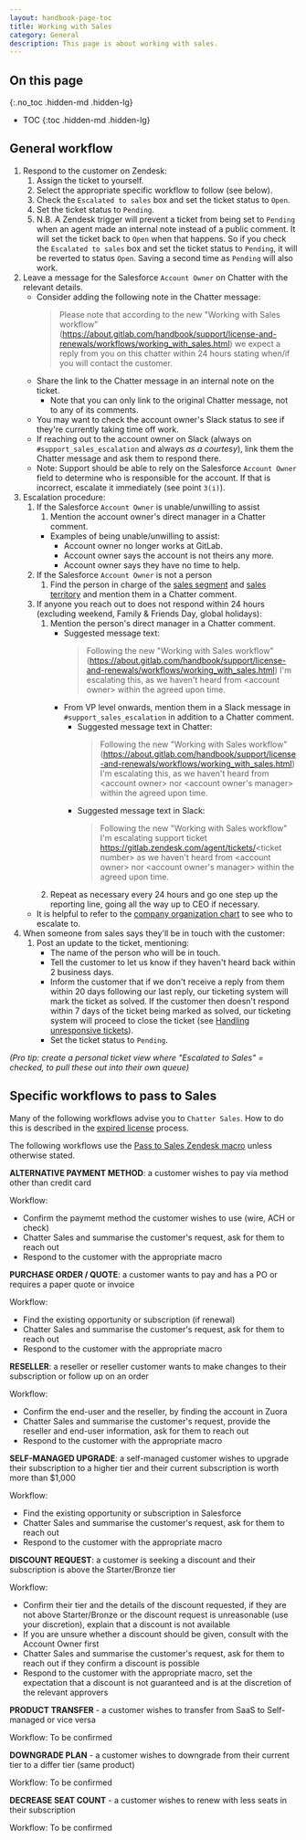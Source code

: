 ```yaml
---
layout: handbook-page-toc
title: Working with Sales
category: General
description: This page is about working with sales.
---
```


## On this page
{:.no_toc .hidden-md .hidden-lg}

- TOC
{:toc .hidden-md .hidden-lg}

## General workflow

1. Respond to the customer on Zendesk:
   1. Assign the ticket to yourself.
   1. Select the appropriate specific workflow to follow (see below).
   1. Check the `Escalated to sales` box and set the ticket status to `Open`.
   1. Set the ticket status to `Pending`.
   1. N.B. A Zendesk trigger will prevent a ticket from being set to `Pending` when an agent made an internal note instead of a public comment. It will set the ticket back to `Open` when that happens.
      So if you check the `Escalated to sales` box and set the ticket status to `Pending`, it will be reverted to status `Open`.
      Saving a second time as `Pending` will also work.
1. Leave a message for the Salesforce `Account Owner` on Chatter with the
   relevant details.
   * Consider adding the following note in the Chatter message:
     > Please note that according to the new "Working with Sales workflow" (https://about.gitlab.com/handbook/support/license-and-renewals/workflows/working_with_sales.html) we expect a reply from you on this chatter within 24 hours stating when/if you will contact the customer.
   * Share the link to the Chatter message in an internal note on the ticket.
     * Note that you can only link to the original Chatter message, not to any of its comments.
   * You may want to check the account owner's Slack status to see if they're
     currently taking time off work.
   * If reaching out to the account owner on Slack (always on `#support_sales_escalation`
     and always *as a courtesy*), link them the Chatter message and ask them to
     respond there.
   * Note: Support should be able to rely on the Salesforce `Account Owner`
     field to determine who is responsible for the account. If that is incorrect,
     escalate it immediately (see point `3(i)`).
1. Escalation procedure:
   1. If the Salesforce `Account Owner` is unable/unwilling to assist
      1. Mention the account owner's direct manager in a Chatter comment.
      * Examples of being unable/unwilling to assist:
        * Account owner no longer works at GitLab.
        * Account owner says the account is not theirs any more.
        * Account owner says they have no time to help.
   1. If the Salesforce `Account Owner` is not a person
      1. Find the person in charge of the [sales segment](https://about.gitlab.com/handbook/sales/field-operations/gtm-resources/#segmentation)
        and [sales territory](https://about.gitlab.com/handbook/sales/territories/#territories)
        and mention them in a Chatter comment.
   1. If anyone you reach out to does not respond within 24 hours (excluding weekend, Family & Friends Day, global holidays):
      1. Mention the person's direct manager in a Chatter comment.
         * Suggested message text:
           > Following the new "Working with Sales workflow" (https://about.gitlab.com/handbook/support/license-and-renewals/workflows/working_with_sales.html) I'm escalating this, as we haven't heard from <account owner\> within the agreed upon time.
         * From VP level onwards, mention them in a Slack message in
           `#support_sales_escalation` in addition to a Chatter comment.
           * Suggested message text in Chatter:
             > Following the new "Working with Sales workflow" (https://about.gitlab.com/handbook/support/license-and-renewals/workflows/working_with_sales.html) I'm escalating this, as we haven't heard from <account owner\> nor <account owner's manager\> within the agreed upon time.
           * Suggested message text in Slack:
             > Following the new "Working with Sales workflow" I'm escalating support ticket https://gitlab.zendesk.com/agent/tickets/<ticket number\> as we haven't heard from <account owner\> nor <account owner's manager\> within the agreed upon time.
      1. Repeat as necessary every 24 hours and go one step up the reporting
         line, going all the way up to CEO if necessary.
   * It is helpful to refer to the [company organization chart](https://about.gitlab.com/company/team/org-chart/)
     to see who to escalate to.
1. When someone from sales says they'll be in touch with the customer:
   1. Post an update to the ticket, mentioning:
      * The name of the person who will be in touch.
      * Tell the customer to let us know if they haven't heard back within 2
        business days.
      * Inform the customer that if we don't receive a reply from them within 20 days following our last reply, 
        our ticketing system will mark the ticket as solved. If the customer then doesn't respond within 7 days
        of the ticket being marked as solved, our ticketing system will proceed to close the ticket
        (see [Handling unresponsive tickets](https://about.gitlab.com/support/#handling-unresponsive-tickets)).
      * Set the ticket status to `Pending`.


_(Pro tip: create a personal ticket view where "Escalated to Sales" = checked, to pull these out into their own queue)_

## Specific workflows to pass to Sales

Many of the following workflows advise you to `Chatter Sales`.  How to do this
is described in the [expired license](/handbook/support/workflows/sla_and_views.html#handling-customers-with-incorrect-expired-support)
process.

The following workflows use the [Pass to Sales Zendesk macro](https://gitlab.zendesk.com/agent/admin/macros/360025924680)
unless otherwise stated.

**ALTERNATIVE PAYMENT METHOD**: a customer wishes to pay via method other than credit card

Workflow:

- Confirm the paymemt method the customer wishes to use (wire, ACH or check)
- Chatter Sales and summarise the customer's request, ask for them to reach out
- Respond to the customer with the appropriate macro

**PURCHASE ORDER / QUOTE**: a customer wants to pay and has a PO or requires a paper quote or invoice

Workflow:

- Find the existing opportunity or subscription (if renewal)
- Chatter Sales and summarise the customer's request, ask for them to reach out
- Respond to the customer with the appropriate macro

**RESELLER**: a reseller or reseller customer wants to make changes to their subscription or follow up on an order

Workflow:

- Confirm the end-user and the reseller, by finding the account in Zuora
- Chatter Sales and summarise the customer's request, provide the reseller and end-user information, ask for them to reach out
- Respond to the customer with the appropriate macro

**SELF-MANAGED UPGRADE**: a self-managed customer wishes to upgrade their subscription to a higher tier and their current subscription is worth more than $1,000

Workflow:

- Find the existing opportunity or subscription in Salesforce
- Chatter Sales and summarise the customer's request, ask for them to reach out
- Respond to the customer with the appropriate macro

**DISCOUNT REQUEST**: a customer is seeking a discount and their subscription is above the Starter/Bronze tier

Workflow:

- Confirm their tier and the details of the discount requested, if they are not above Starter/Bronze or the discount request is unreasonable (use your discretion), explain that a discount is not available
- If you are unsure whether a discount should be given, consult with the Account Owner first
- Chatter Sales and summarise the customer's request, ask for them to reach out if they confirm a discount is possible
- Respond to the customer with the appropriate macro, set the expectation that a discount is not guaranteed and is at the discretion of the relevant approvers

**PRODUCT TRANSFER** - a customer wishes to transfer from SaaS to Self-managed or vice versa

Workflow: To be confirmed

**DOWNGRADE PLAN** - a customer wishes to downgrade from their current tier to a differ tier (same product)

Workflow: To be confirmed

**DECREASE SEAT COUNT** - a customer wishes to renew with less seats in their subscription

Workflow: To be confirmed
